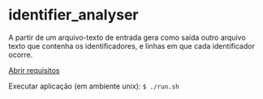 # identifier_analyser

A partir de um arquivo-texto de entrada gera como saída outro arquivo texto que contenha os identificadores, e linhas em que cada identificador ocorre.

[Abrir requisitos](resources/DescricaoRF001.pdf)

Executar aplicação (em ambiente unix):
`
$ ./run.sh
`